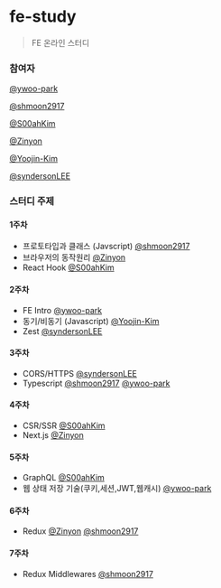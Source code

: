 # fe-study

> FE 온라인 스터디

### 참여자

[@ywoo-park](https://github.com/ywoo-park)

[@shmoon2917](https://github.com/shmoon2917)

[@S00ahKim](https://github.com/S00ahKim)

[@Zinyon](https://github.com/Zinyon)

[@Yoojin-Kim](https://github.com/Yoojin-Kim)

[@syndersonLEE](https://github.com/syndersonLEE)

### 스터디 주제

#### 1주차

- 프로토타입과 클래스 (Javscript) [@shmoon2917](https://github.com/shmoon2917)
- 브라우저의 동작원리 [@Zinyon](https://github.com/Zinyon)
- React Hook [@S00ahKim](https://github.com/S00ahKim)

#### 2주차

- FE Intro [@ywoo-park](https://github.com/ywoo-park)
- 동기/비동기 (Javascript) [@Yoojin-Kim](https://github.com/Yoojin-Kim)
- Zest [@syndersonLEE](https://github.com/syndersonLEE)

#### 3주차

- CORS/HTTPS [@syndersonLEE](https://github.com/syndersonLEE)
- Typescript [@shmoon2917](https://github.com/shmoon2917) [@ywoo-park](https://github.com/ywoo-park)

#### 4주차

- CSR/SSR [@S00ahKim](https://github.com/S00ahKim)
- Next.js [@Zinyon](https://github.com/Zinyon)

#### 5주차

- GraphQL [@S00ahKim](https://github.com/S00ahKim)
- 웹 상태 저장 기술(쿠키,세션,JWT,웹캐시) [@ywoo-park](https://github.com/ywoo-park)

#### 6주차

- Redux [@Zinyon](https://github.com/Zinyon) [@shmoon2917](https://github.com/shmoon2917)

#### 7주차

- Redux Middlewares [@shmoon2917](https://github.com/shmoon2917)

